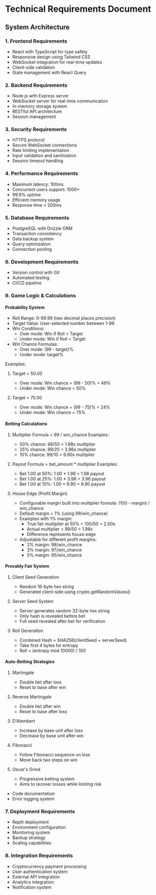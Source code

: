 
# Technical Requirements Document

## System Architecture

### 1. Frontend Requirements
- React with TypeScript for type safety
- Responsive design using Tailwind CSS
- WebSocket integration for real-time updates
- Client-side validation
- State management with React Query

### 2. Backend Requirements
- Node.js with Express server
- WebSocket server for real-time communication
- In-memory storage system
- RESTful API architecture
- Session management

### 3. Security Requirements
- HTTPS protocol
- Secure WebSocket connections
- Rate limiting implementation
- Input validation and sanitization
- Session timeout handling

### 4. Performance Requirements
- Maximum latency: 100ms
- Concurrent users support: 1000+
- 99.9% uptime
- Efficient memory usage
- Response time < 200ms

### 5. Database Requirements
- PostgreSQL with Drizzle ORM
- Transaction consistency
- Data backup system
- Query optimization
- Connection pooling

### 6. Development Requirements
- Version control with Git
- Automated testing
- CI/CD pipeline


### 9. Game Logic & Calculations

#### Probability System
- Roll Range: 0-99.99 (two decimal places precision)
- Target Value: User-selected number between 1-98
- Win Conditions: 
  * Over mode: Win if Roll > Target
  * Under mode: Win if Roll < Target
- Win Chance Formulas:
  * Over mode: (99 - target)%
  * Under mode: target%

Examples:
1. Target = 50.00
   * Over mode: Win chance = (99 - 50)% = 49%
   * Under mode: Win chance = 50%

2. Target = 75.00
   * Over mode: Win chance = (99 - 75)% = 24%
   * Under mode: Win chance = 75%

#### Betting Calculations
1. Multiplier Formula = 99 / win_chance
   Examples:
   * 50% chance: 99/50 = 1.98x multiplier
   * 25% chance: 99/25 = 3.96x multiplier
   * 10% chance: 99/10 = 9.90x multiplier

2. Payout Formula = bet_amount * multiplier
   Examples:
   * Bet 1.00 at 50%: 1.00 * 1.98 = 1.98 payout
   * Bet 1.00 at 25%: 1.00 * 3.96 = 3.96 payout
   * Bet 1.00 at 10%: 1.00 * 9.90 = 9.90 payout

3. House Edge (Profit Margin)
   * Configurable margin built into multiplier formula: (100 - margin) / win_chance
   * Default margin = 1% (using 99/win_chance)
   * Examples with 1% margin:
     - True fair multiplier at 50% = 100/50 = 2.00x
     - Actual multiplier = 99/50 = 1.98x
     - Difference represents house edge
   * Adjustable for different profit margins:
     - 2% margin: 98/win_chance
     - 3% margin: 97/win_chance
     - 5% margin: 95/win_chance

#### Provably Fair System
1. Client Seed Generation
   - Random 16-byte hex string
   - Generated client-side using crypto.getRandomValues()

2. Server Seed System
   - Server generates random 32-byte hex string
   - Only hash is revealed before bet
   - Full seed revealed after bet for verification

3. Roll Generation
   - Combined Hash = SHA256(clientSeed + serverSeed)
   - Take first 4 bytes for entropy
   - Roll = (entropy mod 10000) / 100

#### Auto-Betting Strategies
1. Martingale
   - Double bet after loss
   - Reset to base after win

2. Reverse Martingale
   - Double bet after win
   - Reset to base after loss

3. D'Alembert
   - Increase by base unit after loss
   - Decrease by base unit after win

4. Fibonacci
   - Follow Fibonacci sequence on loss
   - Move back two steps on win

5. Oscar's Grind
   - Progressive betting system
   - Aims to recover losses while limiting risk

- Code documentation
- Error logging system

### 7. Deployment Requirements
- Replit deployment
- Environment configuration
- Monitoring system
- Backup strategy
- Scaling capabilities

### 8. Integration Requirements
- Cryptocurrency payment processing
- User authentication system
- External API integration
- Analytics integration
- Notification system
